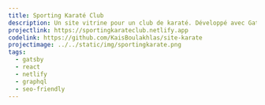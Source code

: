 ```yaml
---
title: Sporting Karaté Club
description: Un site vitrine pour un club de karaté. Développé avec Gatsby JS.
projectlink: https://sportingkarateclub.netlify.app
codelink: https://github.com/KaisBoulakhlas/site-karate
projectimage: ../../static/img/sportingkarate.png
tags:
  - gatsby
  - react
  - netlify
  - graphql
  - seo-friendly
---
```


